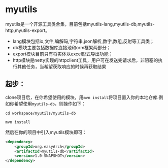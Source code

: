 # myutils
myutils是一个开源工具类合集，目前包括myutils-lang,myutils-db,myutils-http,myutils-export。
* lang模块包括io,文件,编解码,字符串,json解析,数字,数组,反射等工具类；
* db模块主要包括数据库连接池和orm框架两部分；
* export模块目前只有将实体以excel形式导出功能；
* http模块是netty实现的httpclient工具，用户可在发送完请求后，非阻塞的执行其他任务，当希望获取响应的时候再获取结果

## 起步：
clone项目后，在你希望使用的模块，用`mvn install`将项目置入你的本地仓库.例如你希望使用`myutils-db`，则操作如下：

`cd workspace/myutils/myutils-db`

`mvn install`

然后在你的项目中引入myutils模块即可：

```xml
<dependency>
    <groupId>org.easyArch</groupId>
    <artifactId>myutils-db</artifactId>
    <version>1.0-SNAPSHOT</version>
</dependency>
```

